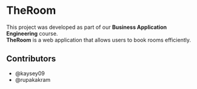 # TheRoom  
This project was developed as part of our **Business Application Engineering** course.  
**TheRoom** is a web application that allows users to book rooms efficiently.  

## Contributors  
- @kaysey09  
- @rupakakram 
